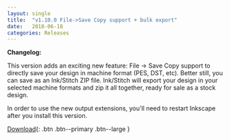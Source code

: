 ```yaml
---
layout: single
title:  "v1.10.0 File->Save Copy support + bulk export"
date:   2018-06-18
categories: Releases
---
```

**Changelog:**

This version adds an exciting new feature: File -> Save Copy support to
directly save your design in machine format (PES, DST, etc).  Better still,
you can save as an Ink/Stitch ZIP file.  Ink/Stitch will export your design
in your selected machine formats and zip it all together, ready for sale
as a stock design.

In order to use the new output extensions, you'll need to restart Inkscape
after you install this version.

[Download](https://github.com/lexelby/inkstitch/releases/tag/v1.10.0){: .btn .btn--primary .btn--large }
